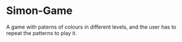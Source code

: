 # Simon-Game
A game with paterns of colours in different levels, and the user has to repeat the patterns to play it.
